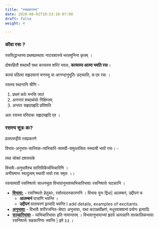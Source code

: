 ```yaml
---
title: "रसप्रकरणम्"
date: 2020-08-02T10:53:18-07:00
draft: false
weight: 4

---
```


<div class="skt_gadya">

### कॊवा रसः ?

रससिद्धान्तस्य प्रथमप्रस्थावः नाट्यशास्त्रे भरतमुनिना कृतम् । 

दोषरहितौ शब्दार्थौ यथा काव्यस्य शरिरं भवतः, **काव्यस्य आत्मा भवति रसः**।

काव्यं पठित्वा सहृदयानां मनस्सु या आनन्दानुभूतिः उद्भवति, स एव रसः । 

रसस्य स्थानानि त्रीणि - 

1. प्रथमं कवेः मनसि जातं
1. अनन्तरं शब्दार्थयोः निक्षिप्तम्
1. अन्ततः सहृदयहृदि प्रविशति

अतः रसस्य परिपाकः सहृदयहृदि एव ।

### रसस्य सूत्रः कः?

प्रतापरुद्रीये रसप्रकरणे 

<p class="quote">
विभाव-अनुभाव-सात्त्विक-व्यभिचारि-सामग्री-समुल्लसितः स्स्थायी भावॊ रसः।
        -   
</p>

तथा चोक्तं दशरूपके 

<p class="quote">
विभावैः-अनुभावैश्च सात्तिविकैर्व्यभिचारिणि । <br/>
अनीयमानः स्वादुत्वम्  स्थायी भावो रसः स्मृतः ।।
</p> 


रससामाग्री रसनिष्पत्तेः साधनभूता  विभावानुभावव्यभिचारिभावाः रसनिष्पत्तेः घटकानि ।

- [**विभावा:**](/sahitya-shaastra-parichaya/rasa-parichaya/vibhava/) -  रसनिष्पत्तेः हेतुकाः, रसोत्पादनकारणनि । विभावः पुनः द्विधा| आलम्बनं, उद्दीपनं च
    -  **आलम्बनं** पात्राणि भवन्ति ।
    -  **उद्दीपनं**  वातावरणं इत्यादि भवन्ति I add details, examples of excitants.
- [**अनुभावाः**](/sahitya-shaastra-parichaya/rasa-parichaya/anu_bhava/) - विभावैः शरीरजनित-चेष्टाः अनुभावाः, यथा कटाक्षवीक्षणं, मधुरवाक्यानां प्रयोगः इत्यादिः
- [**सञ्चारिभावाः**](/sahitya-shaastra-parichaya/rasa-parichaya/vyabhichari_bhavas/) - व्यभिचारिभावाः इति नामान्तरम् । विभावानुभावाभ्यां हृदये अत्पन्नानि तात्कालिकभावाः रसनिष्पत्तेः सहकारिणाः भवन्ति | इमे ३३ । 

</div>